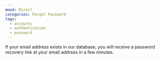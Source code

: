 ```yaml
---
mood: Direct
categories: Forgot Password
tags:
  - accounts
  - authentication
  - password
---
```

If your email address exists in our database, you will receive a password recovery link at your email address in a few minutes.